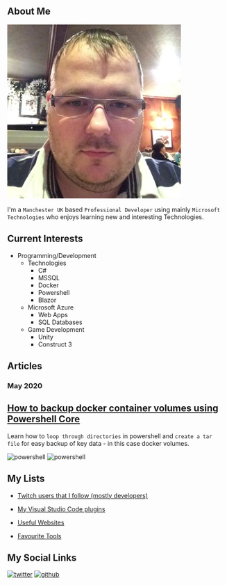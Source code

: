 ## About Me

![profile-image](images/profile-image.jpeg)

I'm a `Manchester UK` based `Professional Developer` using mainly `Microsoft Technologies` who enjoys learning new and interesting Technologies.

## Current Interests

* Programming/Development
    * Technologies
       * C#
       * MSSQL
       * Docker
       * Powershell
       * Blazor
    * Microsoft Azure
        * Web Apps
        * SQL Databases
    * Game Development 
        * Unity
        * Construct 3


## Articles
### May 2020
## [How to backup docker container volumes using Powershell Core ](articles/how-to-backup-docker-container-volumes-using-powershell-core.md)
Learn how to `loop through directories` in powershell and `create a tar file` for easy backup of key data - in this case docker volumes.

![powershell](https://img.shields.io/badge/powershell-core-blue?logo=powershell)
![powershell](https://img.shields.io/badge/docker-ce-blue?logo=docker)





## My Lists

-  [Twitch users that I follow (mostly developers)](lists/twitch-users.md)

-  [My Visual Studio Code plugins](lists/vs-code-plugins.md)

- [Useful Websites](lists/useful-websites.md)

- [Favourite Tools](lists/favourite-tools.md)



## My Social Links

[![twitter](https://img.shields.io/badge/Twitter-codemonkeh--dave-blue?logo=twitter)](http://twitter.com/codemonkeh_dave)
[![github](https://img.shields.io/badge/Github-codemonkeh--dave-blue?logo=github)](https://github.com/codemonkeh-dave)